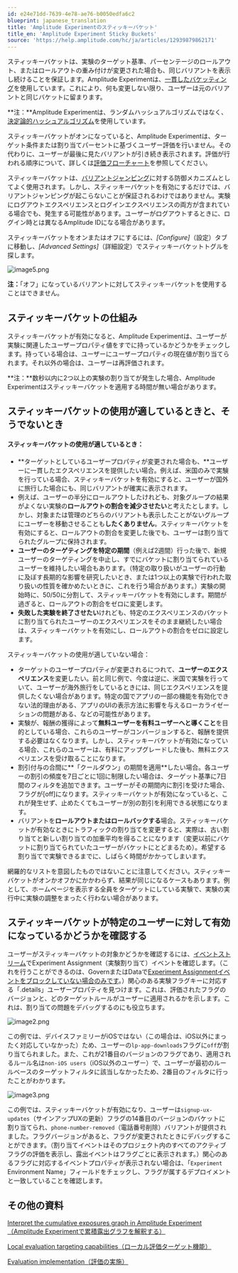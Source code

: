 ```yaml
---
id: e24e71dd-7639-4e78-ae76-b0050edfa6c2
blueprint: japanese_translation
title: 'Amplitude Experimentのスティッキーバケット'
title_en: 'Amplitude Experiment Sticky Buckets'
source: 'https://help.amplitude.com/hc/ja/articles/12939879862171'
---
```

スティッキーバケットは、実験のターゲット基準、パーセンテージのロールアウト、またはロールアウトの重み付けが変更された場合も、同じバリアントを表示し続けることを保証します。Amplitude Experimentは、[一貫したバケッティング](https://www.docs.developers.amplitude.com/experiment/general/evaluation/implementation/#consistent-bucketing)を使用しています。これにより、何も変更しない限り、ユーザーは元のバリアントと同じバケットに留まります。

**注：**Amplitude Experimentは、ランダムハッシュアルゴリズムではなく、[決定論的ハッシュアルゴリズム](https://www.docs.developers.amplitude.com/experiment/general/evaluation/implementation/)を使用しています。

スティッキーバケットがオンになっていると、Amplitude Experimentは、ターゲット条件または割り当てパーセントに基づくユーザー評価を行いません。その代わりに、ユーザーが最後に見たバリアントが引き続き表示されます。評価が行われる順序について、詳しくは[評価フローチャート](https://www.docs.developers.amplitude.com/experiment/general/evaluation/implementation/)を参照してください。

スティッキーバケットは、[バリアントジャンピング](https://www.docs.developers.amplitude.com/experiment/guides/troubleshooting/variant-jumping/)に対する防御メカニズムとしてよく使用されます。しかし、スティッキーバケットを有効にするだけでは、バリアントジャンピングが起こらないことが保証されるわけではありません。実験にログアウトエクスペリエンスとログインエクスペリエンスの両方が含まれている場合でも、発生する可能性があります。ユーザーがログアウトするときに、ログイン時とは異なるAmplitude IDになる場合があります。

スティッキーバケットをオンまたはオフにするには、*[Configure]*（設定）タブに移動し、*[Advanced Settings]*（詳細設定）でスティッキーバケットトグルを探します。

![image5.png](/docs/output/img/jp/image5-png.png)

**注：**「オフ」になっているバリアントに対してスティッキーバケットを使用することはできません。

## スティッキーバケットの仕組み

スティッキーバケットが有効になると、Amplitude Experimentは、ユーザーが実験に関連したユーザープロパティ値をすでに持っているかどうかをチェックします。持っている場合は、ユーザーにユーザープロパティの現在値が割り当てられます。それ以外の場合は、ユーザーは再評価されます。

**注：**数秒以内に2つ以上の実験の割り当てが発生した場合、Amplitude Experimentはスティッキーバケットを適用する時間が無い場合があります。

## スティッキーバケットの使用が適しているときと、そうでないとき

#### スティッキーバケットの使用が適しているとき：

* **ターゲットとしているユーザープロパティが変更された場合も、**ユーザーに一貫したエクスペリエンスを提供したい場合。例えば、米国のみで実験を行っている場合、スティッキーバケットを有効にすると、ユーザーが国外に旅行した場合にも、同じバリアントが確実に表示されます。
* 例えば、ユーザーの半分にロールアウトしたけれども、対象グループの結果がよくない実験の**ロールアウトの割合を減少させたい**と考えたとします。しかし、対象または管理のどちらのバリアントも表示したことがないグループにユーザーを移動させることも**したくありません**。スティッキーバケットを有効にすると、ロールアウトの割合を変更した後でも、ユーザーは割り当てられたグループに保持されます。
* **ユーザーのターゲティングを特定の期間**（例えば2週間）行った後で、新規ユーザーのターゲティングを中止し、すでにバケットに割り当てられているユーザーを維持したい場合もあります。（特定の取り扱いがユーザーの行動に及ぼす長期的な影響を研究したいとき、または1つ以上の実験で行われた取り扱いの性質を確かめたいときに、これを行う場合があります。）実験の開始時に、50/50に分割して、スティッキーバケットを有効にします。期間が過ぎると、ロールアウトの割合をゼロに変更します。
* **失敗した実験を終了させたい**けれども、特定のエクスペリエンスのバケットに割り当てられたユーザーのエクスペリエンスをそのまま継続したい場合は、スティッキーバケットを有効にし、ロールアウトの割合をゼロに設定します。

スティッキーバケットの使用が適していない場合：

* ターゲットのユーザープロパティが変更されるにつれて、**ユーザーのエクスペリエンス**を変更したい。前と同じ例で、今度は逆に、米国で実験を行っていて、ユーザーが海外旅行をしているときには、同じエクスペリエンスを提供したくない場合があります。特定の国でアプリの一部の機能を有効化できない法的理由がある、アプリのUIの表示方法に影響を与えるローカライゼーションの問題がある、などの可能性があります。
* 実験が、報酬の獲得によって**無料ユーザーを有料ユーザーへと導くこと**を目的としている場合、これらのユーザーがコンバージョンすると、報酬を提供する必要はなくなります。しかし、スティッキーバケットが有効になっている場合、これらのユーザーは、有料にアップグレードした後も、無料エクスペリエンスを受け取ることになります。
* 割引付与の合間に**「クールダウン」の期間を適用**したい場合。各ユーザーの割引の頻度を7日ごとに1回に制限したい場合は、ターゲット基準に7日間のフィルタを追加できます。ユーザーがその期間内に割引を受けた場合、フラグが[off]になります。スティッキーバケットが有効になっていると、これが発生せず、止めたくてもユーザーが別の割引を利用できる状態になります。
* バリアントを**ロールアウトまたはロールバックする**場合。スティッキーバケットが有効なときにトラフィックの割り当てを変更すると、実際は、古い割り当てと新しい割り当ての加重平均を得ることになります（変更以前にバケットに割り当てられていたユーザーがバケットにとどまるため）。希望する割り当てで実験できるまでに、しばらく時間がかかってしまいます。

網羅的なリストを意図したものではないことに注意してください。スティッキーバケットがオンかオフかにかかわらず、結果が同じになるケースもあります。例として、ホームページを表示する全員をターゲットにしている実験で、実験の実行中に実験の調整をまったく行わない場合があります。

## スティッキーバケットが特定のユーザーに対して有効になっているかどうかを確認する

ユーザーがスティッキーバケットの対象かどうかを確認するには、[イベントストリーム](/docs/analytics/user-data-lookup)でExperiment Assignment（実験割り当て）イベントを確認します。（これを行うことができるのは、GovernまたはDataで[Experiment Assignmentイベントをブロックしていない場合のみです](https://help.amplitude.com/hc/en-us/articles/5078786272283-Block-events-and-properties)。）関心のある実験フラグキーに対応する「.details」ユーザープロパティを見つけます。これは、評価されたフラグのバージョンと、どのターゲットルールがユーザーに適用されるかを示します。これは、割り当ての問題をデバッグするのにも役立ちます。

![image2.png](/docs/output/img/jp/image2-png.png)

この例では、デバイスファミリーがiOSではない（この場合は、iOS以外にまったく対応していなかった）ため、ユーザーの`lp-app-downloads`フラグに`off`が割り当てられました。また、これが21番目のバージョンのフラグであり、適用されるルール名は`non-iOS users`（iOS以外のユーザー）で、ユーザーが最初のルールベースのターゲットフィルタに該当しなかったため、2番目のフィルタに行ったことがわかります。

![image3.png](/docs/output/img/jp/image3-png.png)

この例では、スティッキーバケットが有効になり、ユーザーは`signup-ux-updates`（サインアップUXの更新）フラグの14番目のバージョンのバケットに割り当てられ、`phone-number-removed`（電話番号削除）バリアントが提供されました。フラグバージョンがあると、フラグが変更されたときにデバッグすることができます。（割り当てイベントはそのプロジェクト内のすべてのアクティブフラグの評価を表示し、露出イベントはフラグごとに表示されます。）関心のあるフラグに対応するイベントプロパティが表示されない場合は、「`Experiment` Environment Name」フィールドをチェックし、フラグが属するデプロイメントと一致していることを確認します。

## その他の資料

[Interpret the cumulative exposures graph in Amplitude Experiment（Amplitude Experimentで累積露出グラフを解釈する）](/docs/experiment/advanced-techniques/cumulative-exposure-change-slope)

[Local evaluation targeting capabilities（ローカル評価ターゲット機能）](https://www.docs.developers.amplitude.com/experiment/general/evaluation/local-evaluation/#targeting-capabilities)

[Evaluation implementation（評価の実施）](https://www.docs.developers.amplitude.com/experiment/general/evaluation/implementation/)
